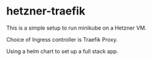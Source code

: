 # hetzner-traefik

This is a simple setup to run minikube on a Hetzner VM.

Choice of Ingress controller is Traefik Proxy.

Using a helm chart to set up a full stack app.
